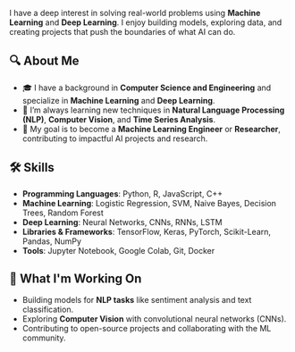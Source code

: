 I have a deep interest in solving real-world problems using **Machine Learning** and **Deep Learning**. I enjoy building models, exploring data, and creating projects that push the boundaries of what AI can do.

## 🔍 About Me

- 🎓 I have a background in **Computer Science and Engineering** and specialize in **Machine Learning** and **Deep Learning**.
- 🌱 I’m always learning new techniques in **Natural Language Processing (NLP)**, **Computer Vision**, and **Time Series Analysis**.
- 🎯 My goal is to become a **Machine Learning Engineer** or **Researcher**, contributing to impactful AI projects and research.

## 🛠️ Skills

- **Programming Languages**: Python, R, JavaScript, C++ 
- **Machine Learning**: Logistic Regression, SVM, Naive Bayes, Decision Trees, Random Forest
- **Deep Learning**: Neural Networks, CNNs, RNNs, LSTM
- **Libraries & Frameworks**: TensorFlow, Keras, PyTorch, Scikit-Learn, Pandas, NumPy
- **Tools**: Jupyter Notebook, Google Colab, Git, Docker


## 🚀 What I'm Working On

- Building models for **NLP tasks** like sentiment analysis and text classification.
- Exploring **Computer Vision** with convolutional neural networks (CNNs).
- Contributing to open-source projects and collaborating with the ML community.






